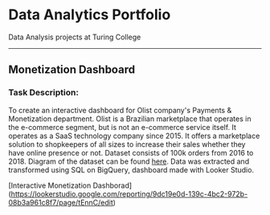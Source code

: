 # Data Analytics Portfolio
Data Analysis projects at Turing College

___________________________________________________________________________________

## Monetization Dashboard

### Task Description:
To create an interactive dashboard for Olist company's Payments & Monetization department. Olist is a Brazilian marketplace that operates in the e-commerce segment, but is not an e-commerce service itself. It operates as a SaaS technology company since 2015. It offers a marketplace solution to shopkeepers of all sizes to increase their sales whether they have online presence or not. Dataset consists of 100k orders from 2016 to 2018. Diagram of the dataset can be found [here](https://github.com/AstaPrismontiene/Data_Analytics_Portfolio/blob/main/olist_diagram_of_dataset.png). 
Data was extracted and transformed using SQL on BigQuery, dashboard made with Looker Studio.

[Interactive Monetization Dashborad] (https://lookerstudio.google.com/reporting/9dc19e0d-139c-4bc2-972b-08b3a961c8f7/page/tEnnC/edit)
